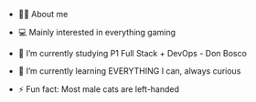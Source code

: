 - 👩‍🎓 About me

- 💻 Mainly interested in everything gaming
- 🔭 I’m currently studying P1 Full Stack + DevOps - Don Bosco
- 🧠 I’m currently learning EVERYTHING I can, always curious
- ⚡ Fun fact: Most male cats are left-handed
